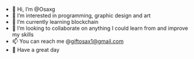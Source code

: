 - 👋 Hi, I’m @Osaxg
- 👀 I’m interested in programming, graphic design and art
- 🌱 I’m currently learning blockchain
- 💞️ I’m looking to collaborate on anything I could learn from and improve my skills
- 📫 You can reach me @giftosax1@gmail.com
- 🌻 Have a great day

<!---
Osaxg/Osaxg is a ✨ special ✨ repository because its `README.md` (this file) appears on your GitHub profile.
You can click the Preview link to take a look at your changes.
--->
